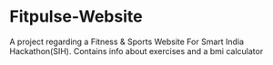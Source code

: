 # Fitpulse-Website
A project regarding a Fitness &amp; Sports Website For Smart India Hackathon(SIH). Contains info about exercises and a bmi calculator
